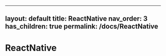 
---
layout: default
title: ReactNative
nav_order: 3
has_children: true
permalink: /docs/ReactNative
---

# ReactNative

